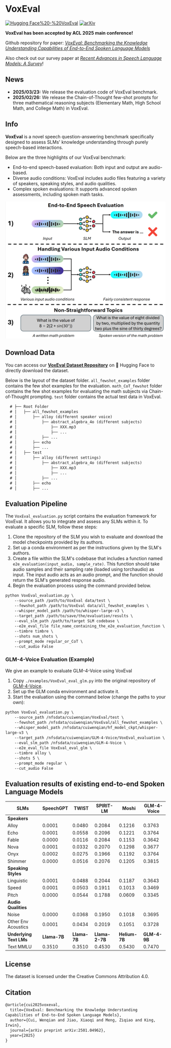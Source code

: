 # VoxEval
[![Hugging Face%20-%20VoxEval](https://img.shields.io/badge/🤗%20Hugging%20Face%20-%20VoxEval-blue)](https://huggingface.co/datasets/qqjz/VoxEval)
[![arXiv](https://img.shields.io/badge/arXiv-2501.04962-red)](https://arxiv.org/abs/2501.04962)

**VoxEval has been accepted by ACL 2025 main conference!**

Github repository for paper: [*VoxEval: Benchmarking the Knowledge Understanding Capabilities of End-to-End Spoken Language Models*](https://arxiv.org/abs/2501.04962)

Also check out our survey paper at [*Recent Advances in Speech Language Models: A Survey*](https://arxiv.org/abs/2410.03751)!

## News
- **2025/03/23:** We release the evaluation code of VoxEval benchmark.
- **2025/02/26:** We release the Chain-of-Thought few-shot prompts for three mathematical reasoning subjects (Elementary Math, High School Math, and College Math) in VoxEval.

## Info
**VoxEval** is a novel speech question-answering benchmark specifically designed to assess SLMs' knowledge understanding through purely speech-based interactions.

Below are the three highlights of our VoxEval benchmark:
- End-to-end speech-based evaluation: Both input and output are audio-based.
- Diverse audio conditions: VoxEval includes audio files featuring a variety of speakers, speaking styles, and audio qualities.
- Complex spoken evaluations: It supports advanced spoken assessments, including spoken math tasks.

![Intro Figure](./figures/intro_figure.png)
<!-- <img src="./figures/intro_figure.png" alt="Intro Figure" width="400"> -->

## Download Data
You can access our **[VoxEval Dataset Repository](https://huggingface.co/datasets/qqjz/VoxEval)** on 🤗 Hugging Face to directly download the dataset.

Below is the layout of the dataset folder. `all_fewshot_examples` folder contains the few shot examples for the evaluation. `math_CoT_fewshot` folder contains the few shot examples for evaluating the math subjects via Chain-of-Thought prompting.
`test` folder contains the actual test data in VoxEval.
```
  # ├── Root Folder
  # │   ├── all_fewshot_examples
  # │       ├── alloy (different speaker voice)
  # │           ├── abstract_algebra_4o (different subjects)
  # │               ├── XXX.mp3
  # │               ├── ...
  # │           ├── ...
  # │       ├── echo
  # │       ├── ...
  # │   ├── test
  # │       ├── alloy (different settings)
  # │           ├── abstract_algebra_4o (different subjects)
  # │               ├── XXX.mp3
  # │               ├── ...
  # │           ├── ...
  # │       ├── echo
  # │       ├── ...
```

## Evaluation Pipeline
The `VoxEval_evaluation.py` script contains the evaluation framework for VoxEval. It allows you to integrate and assess any SLMs within it. To evaluate a specific SLM, follow these steps:
1. Clone the repository of the SLM you wish to evaluate and download the model checkpoints provided by its authors.
2. Set up a conda environment as per the instructions given by the SLM's authors.
3. Create a file within the SLM's codebase that includes a function named `e2e_evaluation(input_audio, sample_rate)`. This function should take audio samples and their sampling rate (loaded using torchaudio) as input. The input audio acts as an audio prompt, and the function should return the SLM's generated response audio.
4. Begin the evaluation process using the command provided below.
```shell
python VoxEval_evaluation.py \
    --source_path /path/to/VoxEval data/test \
    --fewshot_path /path/to/VoxEval data/all_fewshot_examples \
    --whisper_model_path /path/to/whisper-large-v3 \
    --target_path /path/to/save/the/evaluation/results \
    --eval_slm_path /path/to/target SLM codebase \
    --e2e_eval_file file_name_containing_the_e2e_evaluation_function \
    --timbre timbre \
    --shots num_shots \
    --prompt_mode regular_or_CoT \
    --cut_audio False
```

### GLM-4-Voice Evaluation (Example)
We give an example to evaluate GLM-4-Voice using VoxEval
1. Copy `./examples/VoxEval_eval_glm.py` into the original repository of [GLM-4-Voice](https://github.com/THUDM/GLM-4-Voice).
2. Set up the GLM conda environment and activate it.
3. Start the evaluation using the command below (change the paths to your own):
```shell
python VoxEval_evaluation.py \
    --source_path /nfsdata/cuiwenqian/VoxEval/test \
    --fewshot_path /nfsdata/cuiwenqian/VoxEval/all_fewshot_examples \
    --whisper_model_path /nfsdata/cuiwenqian/hf_model_ckpt/whisper-large-v3 \
    --target_path /nfsdata/cuiwenqian/GLM-4-Voice/VoxEval_evaluation \
    --eval_slm_path /nfsdata/cuiwenqian/GLM-4-Voice \
    --e2e_eval_file VoxEval_eval_glm \
    --timbre alloy \
    --shots 5 \
    --prompt_mode regular \
    --cut_audio False
```

## Evaluation results of existing end-to-end Spoken Language Models
| **SLMs**            | **SpeechGPT** | **TWIST** | **SPIRIT-LM** | **Moshi** | **GLM-4-Voice** |
|----------------------|---------------|-----------|---------------|-----------|-----------------|
| **Speakers**         |               |           |               |           |                 |
| Alloy                | 0.0001        | 0.0480    | 0.2084        | 0.1216    | 0.3763          |
| Echo                 | 0.0001        | 0.0558    | 0.2096        | 0.1221    | 0.3764          |
| Fable                | 0.0000        | 0.0116    | 0.2084        | 0.1153    | 0.3642          |
| Nova                 | 0.0001        | 0.0332    | 0.2070        | 0.1298    | 0.3677          |
| Onyx                 | 0.0002        | 0.0275    | 0.1966        | 0.1192    | 0.3764          |
| Shimmer              | 0.0000        | 0.0516    | 0.2076        | 0.1205    | 0.3815          |
| **Speaking Styles**  |               |           |               |           |                 |
| Linguistic           | 0.0001        | 0.0488    | 0.2044        | 0.1187    | 0.3643          |
| Speed                | 0.0001        | 0.0503    | 0.1911        | 0.1013    | 0.3469          |
| Pitch                | 0.0000        | 0.0544    | 0.1788        | 0.0609    | 0.3345          |
| **Audio Qualities**  |               |           |               |           |                 |
| Noise                | 0.0000        | 0.0368    | 0.1950        | 0.1018    | 0.3695          |
| Other Env Acoustics  | 0.0001        | 0.0434    | 0.2019        | 0.1051    | 0.3728          |
| **Underlying Text LMs** | **Llama-7B** | **Llama-7B** | **Llama-2-7B** | **Helium-7B** | **GLM-4-9B** |
| Text MMLU            | 0.3510        | 0.3510    | 0.4530        | 0.5430    | 0.7470          |

## License
The dataset is licensed under the Creative Commons Attribution 4.0.

## Citation
```
@article{cui2025voxeval,
  title={VoxEval: Benchmarking the Knowledge Understanding Capabilities of End-to-End Spoken Language Models},
  author={Cui, Wenqian and Jiao, Xiaoqi and Meng, Ziqiao and King, Irwin},
  journal={arXiv preprint arXiv:2501.04962},
  year={2025}
}
```
